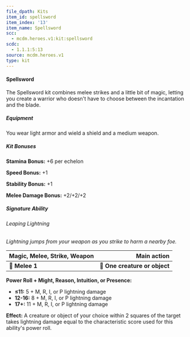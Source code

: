 ```yaml
---
file_dpath: Kits
item_id: spellsword
item_index: '13'
item_name: Spellsword
scc:
  - mcdm.heroes.v1:kit:spellsword
scdc:
  - 1.1.1:5:13
source: mcdm.heroes.v1
type: kit
---
```


#### Spellsword

The Spellsword kit combines melee strikes and a little bit of magic, letting you create a warrior who doesn't have to choose between the incantation and the blade.

##### Equipment

You wear light armor and wield a shield and a medium weapon.

##### Kit Bonuses

**Stamina Bonus:** +6 per echelon

**Speed Bonus:** +1

**Stability Bonus:** +1

**Melee Damage Bonus:** +2/+2/+2

##### Signature Ability

###### Leaping Lightning

*Lightning jumps from your weapon as you strike to harm a nearby foe.*

| **Magic, Melee, Strike, Weapon** |               **Main action** |
| -------------------------------- | ----------------------------: |
| **📏 Melee 1**                   | **🎯 One creature or object** |

**Power Roll + Might, Reason, Intuition, or Presence:**

- **≤11:** 5 + M, R, I, or P lightning damage
- **12-16:** 8 + M, R, I, or P lightning damage
- **17+:** 11 + M, R, I, or P lightning damage

**Effect:** A creature or object of your choice within 2 squares of the target takes lightning damage equal to the characteristic score used for this ability's power roll.
